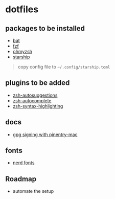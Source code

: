 # dotfiles

## packages to be installed
- [bat](https://github.com/sharkdp/bat?tab=readme-ov-file#on-macos-or-linux-via-homebrew)
- [fzf](https://github.com/junegunn/fzf?tab=readme-ov-file#using-homebrew)
- [ohmyzsh](https://gist.github.com/n1snt/454b879b8f0b7995740ae04c5fb5b7df#install-oh-my-zsh)
- [starship](https://starship.rs/)
> copy config file to `~/.config/starship.toml`

## plugins to be added
- [zsh-autosuggestions](https://github.com/zsh-users/zsh-autosuggestions/blob/master/INSTALL.md#oh-my-zsh)
- [zsh-autocomplete](https://github.com/marlonrichert/zsh-autocomplete?tab=readme-ov-file#installation--setup)
- [zsh-syntax-highlighting](https://github.com/zsh-users/zsh-syntax-highlighting/blob/master/INSTALL.md#oh-my-zsh)

## docs
- [gpg signing with pinentry-mac](https://gist.github.com/troyfontaine/18c9146295168ee9ca2b30c00bd1b41e?permalink_comment_id=3660126)

## fonts
- [nerd fonts](https://www.nerdfonts.com/font-downloads)

## Roadmap
- automate the setup
